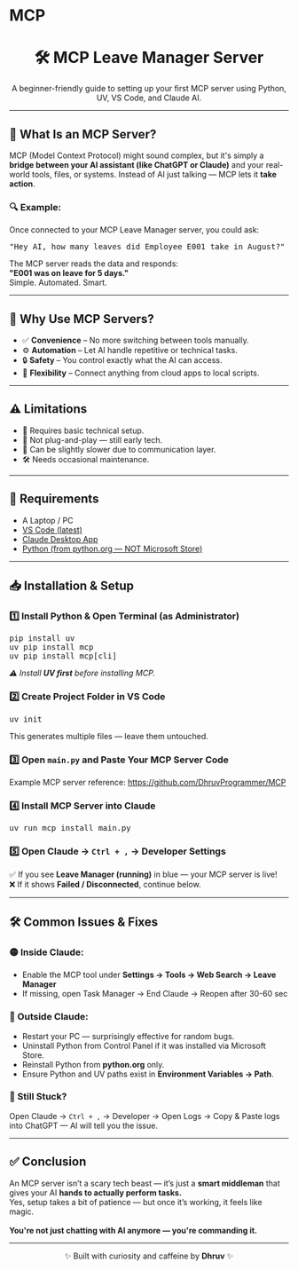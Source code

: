 # MCP
<h1 align="center">🛠️ MCP Leave Manager Server</h1>
<p align="center">A beginner-friendly guide to setting up your first MCP server using Python, UV, VS Code, and Claude AI.</p>
<hr/>

<h2>📌 What Is an MCP Server?</h2>
<p>
MCP (Model Context Protocol) might sound complex, but it's simply a <b>bridge between your AI assistant (like ChatGPT or Claude)</b> and your real-world tools, files, or systems.
Instead of AI just talking — MCP lets it <b>take action</b>.
</p>

<h3>🔍 Example:</h3>
<p>Once connected to your MCP Leave Manager server, you could ask:</p>
<pre>
"Hey AI, how many leaves did Employee E001 take in August?"
</pre>
<p>
The MCP server reads the data and responds:<br/>
<b>"E001 was on leave for 5 days."</b><br/>
Simple. Automated. Smart.
</p>

<hr/>

<h2>🚀 Why Use MCP Servers?</h2>
<ul>
  <li>✅ <b>Convenience</b> – No more switching between tools manually.</li>
  <li>⚙️ <b>Automation</b> – Let AI handle repetitive or technical tasks.</li>
  <li>🔒 <b>Safety</b> – You control exactly what the AI can access.</li>
  <li>🔗 <b>Flexibility</b> – Connect anything from cloud apps to local scripts.</li>
</ul>

<hr/>

<h2>⚠️ Limitations</h2>
<ul>
  <li>🧠 Requires basic technical setup.</li>
  <li>🔌 Not plug-and-play — still early tech.</li>
  <li>🐢 Can be slightly slower due to communication layer.</li>
  <li>🛠️ Needs occasional maintenance.</li>
</ul>

<hr/>

<h2>🧰 Requirements</h2>
<ul>
  <li>A Laptop / PC</li>
  <li><a href="https://code.visualstudio.com/">VS Code (latest)</a></li>
  <li><a href="https://claude.ai/">Claude Desktop App</a></li>
  <li><a href="https://www.python.org/">Python (from python.org — NOT Microsoft Store)</a></li>
</ul>

<hr/>

<h2>📥 Installation & Setup</h2>

<h3>1️⃣ Install Python & Open Terminal (as Administrator)</h3>
<pre>
pip install uv
uv pip install mcp
uv pip install mcp[cli]
</pre>
<p><i>⚠️ Install <b>UV first</b> before installing MCP.</i></p>

<h3>2️⃣ Create Project Folder in VS Code</h3>
<pre>
uv init
</pre>
<p>This generates multiple files — leave them untouched.</p>

<h3>3️⃣ Open <code>main.py</code> and Paste Your MCP Server Code</h3>
<p>Example MCP server reference: <a href="https://github.com/DhruvProgrammer/MCP">https://github.com/DhruvProgrammer/MCP</a></p>

<h3>4️⃣ Install MCP Server into Claude</h3>
<pre>
uv run mcp install main.py
</pre>

<h3>5️⃣ Open Claude → <code>Ctrl + ,</code> → Developer Settings</h3>
<p>
✅ If you see <b>Leave Manager (running)</b> in blue — your MCP server is live!<br/>
❌ If it shows <b>Failed / Disconnected</b>, continue below.
</p>

<hr/>

<h2>🛠️ Common Issues & Fixes</h2>

<h3>🟡 Inside Claude:</h3>
<ul>
  <li>Enable the MCP tool under <b>Settings → Tools → Web Search → Leave Manager</b></li>
  <li>If missing, open Task Manager → End Claude → Reopen after 30-60 sec</li>
</ul>

<h3>🔴 Outside Claude:</h3>
<ul>
  <li>Restart your PC — surprisingly effective for random bugs.</li>
  <li>Uninstall Python from Control Panel if it was installed via Microsoft Store.</li>
  <li>Reinstall Python from <b>python.org</b> only.</li>
  <li>Ensure Python and UV paths exist in <b>Environment Variables → Path</b>.</li>
</ul>

<h3>🧠 Still Stuck?</h3>
<p>Open Claude → <code>Ctrl + ,</code> → Developer → Open Logs → Copy & Paste logs into ChatGPT — AI will tell you the issue.</p>

<hr/>

<h2>✅ Conclusion</h2>
<p>
An MCP server isn’t a scary tech beast — it’s just a <b>smart middleman</b> that gives your AI <b>hands to actually perform tasks.</b><br/>
Yes, setup takes a bit of patience — but once it’s working, it feels like magic.<br/><br/>
<b>You're not just chatting with AI anymore — you're commanding it.</b>
</p>

<hr/>

<p align="center">✨ Built with curiosity and caffeine by <b>Dhruv</b> ✨</p>
